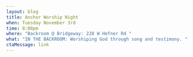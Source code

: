 ```yaml
---
layout: blog
title: Anchor Worship Night
when: Tuesday November 3rd
time: 8:08pm
where: "Backroom @ Bridgeway: 228 W Hefner Rd "
what: "IN THE BACKROOM: Worshiping God through song and testimony. "
ctaMessage: link
---
```

